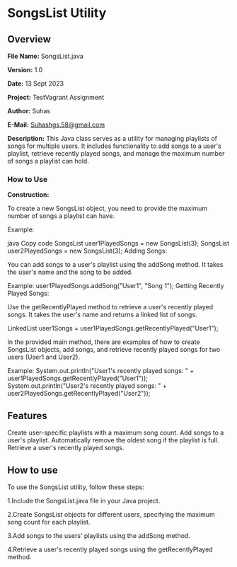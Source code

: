 # SongsList Utility
## Overview
**File Name:** SongsList.java

**Version:** 1.0

**Date:** 13 Sept 2023

**Project:** TestVagrant Assignment

**Author:** Suhas

**E-Mail:** Suhashgs.58@gmail.com

**Description:**
This Java class serves as a utility for managing playlists of songs for multiple users.
It includes functionality to add songs to a user's playlist, retrieve recently played songs, and manage the maximum number of songs a playlist can hold.

### How to Use
**Construction:**

To create a new SongsList object, you need to provide the maximum number of songs a playlist can have.

Example:

java
Copy code
SongsList user1PlayedSongs = new SongsList(3);
SongsList user2PlayedSongs = new SongsList(3);
Adding Songs:

You can add songs to a user's playlist using the addSong method. It takes the user's name and the song to be added.

Example:
user1PlayedSongs.addSong("User1", "Song 1");
Getting Recently Played Songs:

Use the getRecentlyPlayed method to retrieve a user's recently played songs. It takes the user's name and returns a linked list of songs.

LinkedList<String> user1Songs = user1PlayedSongs.getRecentlyPlayed("User1");



In the provided main method, there are examples of how to create SongsList objects, add songs, and retrieve recently played songs for two users (User1 and User2).

Example:
System.out.println("User1's recently played songs: " + user1PlayedSongs.getRecentlyPlayed("User1"));
System.out.println("User2's recently played songs: " + user2PlayedSongs.getRecentlyPlayed("User2"));

## Features

Create user-specific playlists with a maximum song count.
Add songs to a user's playlist.
Automatically remove the oldest song if the playlist is full.
Retrieve a user's recently played songs.

## How to use
To use the SongsList utility, follow these steps:

1.Include the SongsList.java file in your Java project.

2.Create SongsList objects for different users, specifying the maximum song count for each playlist.

3.Add songs to the users' playlists using the addSong method.

4.Retrieve a user's recently played songs using the getRecentlyPlayed method.
